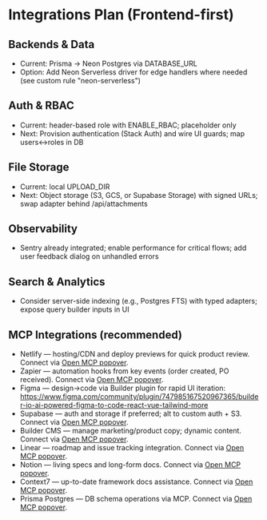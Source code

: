 # Integrations Plan (Frontend-first)

## Backends & Data
- Current: Prisma → Neon Postgres via DATABASE_URL
- Option: Add Neon Serverless driver for edge handlers where needed (see custom rule "neon-serverless")

## Auth & RBAC
- Current: header-based role with ENABLE_RBAC; placeholder only
- Next: Provision authentication (Stack Auth) and wire UI guards; map users↔roles in DB

## File Storage
- Current: local UPLOAD_DIR
- Next: Object storage (S3, GCS, or Supabase Storage) with signed URLs; swap adapter behind /api/attachments

## Observability
- Sentry already integrated; enable performance for critical flows; add user feedback dialog on unhandled errors

## Search & Analytics
- Consider server-side indexing (e.g., Postgres FTS) with typed adapters; expose query builder inputs in UI

## MCP Integrations (recommended)
- Netlify — hosting/CDN and deploy previews for quick product review. Connect via [Open MCP popover](#open-mcp-popover).
- Zapier — automation hooks from key events (order created, PO received). Connect via [Open MCP popover](#open-mcp-popover).
- Figma — design→code via Builder plugin for rapid UI iteration: https://www.figma.com/community/plugin/747985167520967365/builder-io-ai-powered-figma-to-code-react-vue-tailwind-more
- Supabase — auth and storage if preferred; alt to custom auth + S3. Connect via [Open MCP popover](#open-mcp-popover).
- Builder CMS — manage marketing/product copy; dynamic content. Connect via [Open MCP popover](#open-mcp-popover).
- Linear — roadmap and issue tracking integration. Connect via [Open MCP popover](#open-mcp-popover).
- Notion — living specs and long-form docs. Connect via [Open MCP popover](#open-mcp-popover).
- Context7 — up-to-date framework docs assistance. Connect via [Open MCP popover](#open-mcp-popover).
- Prisma Postgres — DB schema operations via MCP. Connect via [Open MCP popover](#open-mcp-popover).
